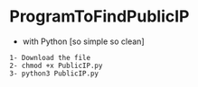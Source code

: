 # ProgramToFindPublicIP
- with Python
[so simple so clean]
```
1- Download the file
2- chmod +x PublicIP.py
3- python3 PublicIP.py 
```

